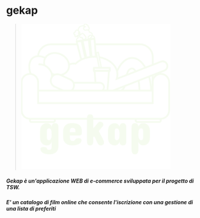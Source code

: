 # gekap
> ![Logo Gekap](/web/images/logoBianco.png)
##### Gekap è un'applicazione WEB di e-commerce sviluppata per il progetto di TSW.
##### E' un catalogo di film online che consente l'iscrizione con una gestione di una lista di preferiti 
